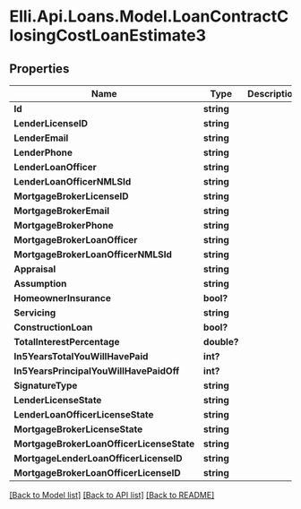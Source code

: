 # Elli.Api.Loans.Model.LoanContractClosingCostLoanEstimate3
## Properties

Name | Type | Description | Notes
------------ | ------------- | ------------- | -------------
**Id** | **string** |  | [optional] 
**LenderLicenseID** | **string** |  | [optional] 
**LenderEmail** | **string** |  | [optional] 
**LenderPhone** | **string** |  | [optional] 
**LenderLoanOfficer** | **string** |  | [optional] 
**LenderLoanOfficerNMLSId** | **string** |  | [optional] 
**MortgageBrokerLicenseID** | **string** |  | [optional] 
**MortgageBrokerEmail** | **string** |  | [optional] 
**MortgageBrokerPhone** | **string** |  | [optional] 
**MortgageBrokerLoanOfficer** | **string** |  | [optional] 
**MortgageBrokerLoanOfficerNMLSId** | **string** |  | [optional] 
**Appraisal** | **string** |  | [optional] 
**Assumption** | **string** |  | [optional] 
**HomeownerInsurance** | **bool?** |  | [optional] 
**Servicing** | **string** |  | [optional] 
**ConstructionLoan** | **bool?** |  | [optional] 
**TotalInterestPercentage** | **double?** |  | [optional] 
**In5YearsTotalYouWillHavePaid** | **int?** |  | [optional] 
**In5YearsPrincipalYouWillHavePaidOff** | **int?** |  | [optional] 
**SignatureType** | **string** |  | [optional] 
**LenderLicenseState** | **string** |  | [optional] 
**LenderLoanOfficerLicenseState** | **string** |  | [optional] 
**MortgageBrokerLicenseState** | **string** |  | [optional] 
**MortgageBrokerLoanOfficerLicenseState** | **string** |  | [optional] 
**MortgageLenderLoanOfficerLicenseID** | **string** |  | [optional] 
**MortgageBrokerLoanOfficerLicenseID** | **string** |  | [optional] 

[[Back to Model list]](../README.md#documentation-for-models) [[Back to API list]](../README.md#documentation-for-api-endpoints) [[Back to README]](../README.md)

